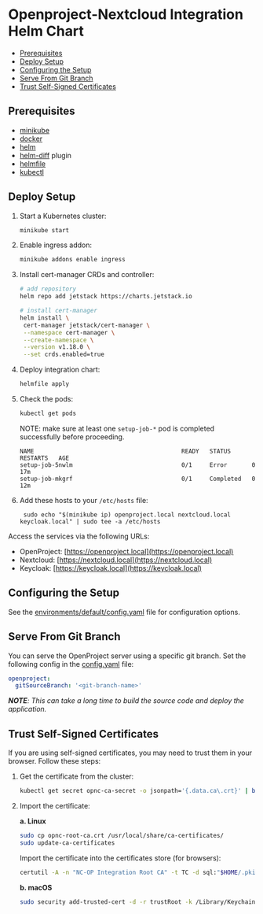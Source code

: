 # Openproject-Nextcloud Integration Helm Chart

- [Prerequisites](#prerequisites)
- [Deploy Setup](#deploy-setup)
- [Configuring the Setup](#configuring-the-setup)
- [Serve From Git Branch](#server-from-git-branch)
- [Trust Self-Signed Certificates](#trust-self-signed-certificates)

## Prerequisites

- [minikube](https://minikube.sigs.k8s.io/docs/start/?arch=%2Flinux%2Fx86-64%2Fstable%2Fbinary+download)
- [docker](https://docs.docker.com/engine/install/)
- [helm](https://helm.sh/docs/intro/install/#through-package-managers)
- [helm-diff](https://github.com/databus23/helm-diff?tab=readme-ov-file#using-helm-plugin-manager--23x) plugin
- [helmfile](https://helmfile.readthedocs.io/en/latest/#installation)
- [kubectl](https://kubernetes.io/docs/tasks/tools/#kubectl)

## Deploy Setup

1. Start a Kubernetes cluster:
   ```bash
   minikube start
   ```
2. Enable ingress addon:

   ```bash
   minikube addons enable ingress
   ```

3. Install cert-manager CRDs and controller:

   ```bash
   # add repository
   helm repo add jetstack https://charts.jetstack.io

   # install cert-manager
   helm install \
    cert-manager jetstack/cert-manager \
    --namespace cert-manager \
    --create-namespace \
    --version v1.18.0 \
    --set crds.enabled=true
   ```

4. Deploy integration chart:

   ```bash
   helmfile apply
   ```

5. Check the pods:

   ```bash
   kubectl get pods
   ```

   NOTE: make sure at least one `setup-job-*` pod is completed successfully before proceeding.

   ```
   NAME                                          READY   STATUS      RESTARTS   AGE
   setup-job-5nwlm                               0/1     Error       0          17m
   setup-job-mkgrf                               0/1     Completed   0          12m
   ```

6. Add these hosts to your `/etc/hosts` file:
   ```
    sudo echo "$(minikube ip) openproject.local nextcloud.local keycloak.local" | sudo tee -a /etc/hosts
   ```

Access the services via the following URLs:

- OpenProject: [https://openproject.local](https://openproject.local)
- Nextcloud: [https://nextcloud.local](https://nextcloud.local)
- Keycloak: [https://keycloak.local](https://keycloak.local)

## Configuring the Setup

See the [environments/default/config.yaml](https://github.com/saw-jan/opnc-helm-chart/blob/master/environments/default/config.yaml) file for configuration options.

## Serve From Git Branch

You can serve the OpenProject server using a specific git branch. Set the following config in the [config.yaml](./environments/default/config.yaml) file:

```yaml
openproject:
  gitSourceBranch: '<git-branch-name>'
```

_**NOTE**: This can take a long time to build the source code and deploy the application._

## Trust Self-Signed Certificates

If you are using self-signed certificates, you may need to trust them in your browser. Follow these steps:

1. Get the certificate from the cluster:

   ```bash
   kubectl get secret opnc-ca-secret -o jsonpath='{.data.ca\.crt}' | base64 -d > opnc-root-ca.crt
   ```

2. Import the certificate:

   **a. Linux**

   ```bash
   sudo cp opnc-root-ca.crt /usr/local/share/ca-certificates/
   sudo update-ca-certificates
   ```

   Import the certificate into the certificates store (for browsers):

   ```bash
   certutil -A -n "NC-OP Integration Root CA" -t TC -d sql:"$HOME/.pki/nssdb" -i opnc-root-ca.crt
   ```

   **b. macOS**

   ```bash
   sudo security add-trusted-cert -d -r trustRoot -k /Library/Keychains/System.keychain opnc-root-ca.crt
   ```
